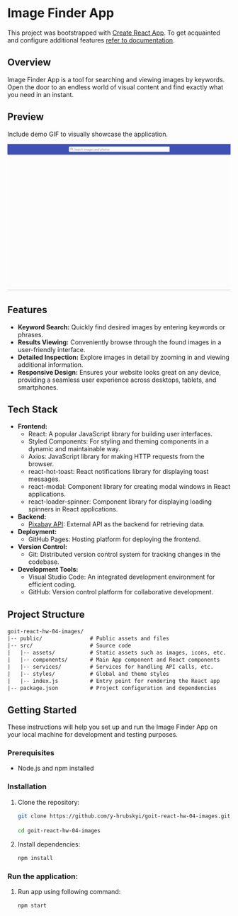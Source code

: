 # Image Finder App

This project was bootstrapped with
[Create React App](https://github.com/facebook/create-react-app). To get
acquainted and configure additional features
[refer to documentation](https://facebook.github.io/create-react-app/docs/getting-started).

## Overview

Image Finder App is a tool for searching and viewing images by keywords. Open
the door to an endless world of visual content and find exactly what you need in
an instant.

## Preview

Include demo GIF to visually showcase the application.

![Preview](/public/preview.gif)

## Features

- **Keyword Search:** Quickly find desired images by entering keywords or
  phrases.
- **Results Viewing:** Conveniently browse through the found images in a
  user-friendly interface.
- **Detailed Inspection:** Explore images in detail by zooming in and viewing
  additional information.
- **Responsive Design:** Ensures your website looks great on any device,
  providing a seamless user experience across desktops, tablets, and
  smartphones.

## Tech Stack

- **Frontend:**
  - React: A popular JavaScript library for building user interfaces.
  - Styled Components: For styling and theming components in a dynamic and
    maintainable way.
  - Axios: JavaScript library for making HTTP requests from the browser.
  - react-hot-toast: React notifications library for displaying toast messages.
  - react-modal: Component library for creating modal windows in React
    applications.
  - react-loader-spinner: Component library for displaying loading spinners in
    React applications.
- **Backend:**
  - [Pixabay API](https://pixabay.com/api/docs/): External API as the backend
    for retrieving data.
- **Deployment:**
  - GitHub Pages: Hosting platform for deploying the frontend.
- **Version Control:**
  - Git: Distributed version control system for tracking changes in the
    codebase.
- **Development Tools:**
  - Visual Studio Code: An integrated development environment for efficient
    coding.
  - GitHub: Version control platform for collaborative development.

## Project Structure

```plaintext
goit-react-hw-04-images/
|-- public/               # Public assets and files
|-- src/                  # Source code
|   |-- assets/           # Static assets such as images, icons, etc.
|   |-- components/       # Main App component and React components
|   |-- services/         # Services for handling API calls, etc.
|   |-- styles/           # Global and theme styles
|   |-- index.js          # Entry point for rendering the React app
|-- package.json          # Project configuration and dependencies
```

## Getting Started

These instructions will help you set up and run the Image Finder App on your
local machine for development and testing purposes.

### Prerequisites

- Node.js and npm installed

### Installation

1.  Clone the repository:

    ```bash
    git clone https://github.com/y-hrubskyi/goit-react-hw-04-images.git

    cd goit-react-hw-04-images
    ```

2.  Install dependencies:

    ```bash
    npm install
    ```

### Run the application:

1. Run app using following command:

   ```bash
   npm start
   ```
